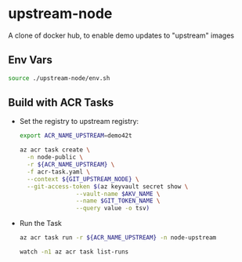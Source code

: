 # upstream-node

A clone of docker hub, to enable demo updates to "upstream" images

## Env Vars

```sh
source ./upstream-node/env.sh
```

## Build with ACR Tasks

- Set the registry to upstream registry:

  ```sh
  export ACR_NAME_UPSTREAM=demo42t

  az acr task create \
    -n node-public \
    -r ${ACR_NAME_UPSTREAM} \
    -f acr-task.yaml \
    --context ${GIT_UPSTREAM_NODE} \
    --git-access-token $(az keyvault secret show \
                  --vault-name $AKV_NAME \
                  --name $GIT_TOKEN_NAME \
                  --query value -o tsv)

  ```
- Run the Task

  ```sh
  az acr task run -r ${ACR_NAME_UPSTREAM} -n node-upstream

  watch -n1 az acr task list-runs
  ```


